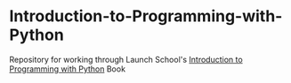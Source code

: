 # Introduction-to-Programming-with-Python
Repository for working through Launch School's [Introduction to Programming with Python](https://launchschool.com/books/python) Book
